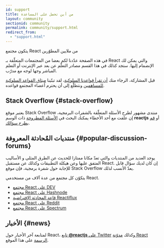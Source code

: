 ```yaml
---
id: support
title: من أين تحصل على المساعدة
layout: community
sectionid: community
permalink: community/support.html
redirect_from:
  - "support.html"
---
```


يتكون  مجتمع React من ملايين المطوّرين

في هذه الصفحة عدّدنا لكم بعضا من المجتمعات المتعلّقة بـ React والتي يمكن لك الإنضمام إليها.
ستجد كذلك في هذا القسم مصادر التعلّم عن بعد عبر الإنترنت أو التعلم المباشر وجها لوجه مع مدرّب. 

قبل المشاركة، الرجاء منك [أن تقرأ قواعدنا السلوكية](https://github.com/facebook/react/blob/master/CODE_OF_CONDUCT.md)، لقد تبنّينا [ميثاق القواعد السلوكية للمساهمين](https://www.contributor-covenant.org/ar/version/1/4/code-of-conduct) ونتطلّع إلى أن يحترم أعضاء المجتمع قواعده.

## Stack Overflow {#stack-overflow}

يعتبر موقع Stack Overflow منتدى مشهور لطرح الأسئلة المتعلّقة بالشفرات البرمجية، إن علقت مع أحد الأخطاء يمكنك البحث في [الأسئلة المطروحة](https://stackoverflow.com/questions/tagged/reactjs) ذات الوسم **reactjs** أو [قم بطرح سؤالك](https://stackoverflow.com/questions/ask?tags=reactjs).

## منتديات المٌحادثة المعروفة {#popular-discussion-forums}

يوجد العديد من المنتديات والتي تعدّ مكانا ممتازا للحديث عن الطرق المثلى و الأساليب المتفق عليها وعن هيكلة التطبيقات وكذلك عن مستقبل React. إن كان لديك سؤال قابل للإجابة حول شفرة برمجية، فإن موقع Stack Overflow يعدّ الأنسب لذلك.

يتكوّن كل مجتمع من عدة آلاف من مستخدمي React.

* [مجتمع React على DEV](https://dev.to/t/react)
* [مجتمع React على Hashnode](https://hashnode.com/n/reactjs)
* [قاعة المحادثة الإفتراضية Reactiflux](https://discord.gg/0ZcbPKXt5bZjGY5n)
* [مجتمع React على Reddit](https://www.reddit.com/r/reactjs/)
* [مجتمع React على Spectrum](https://spectrum.chat/react)

## الأخبار {#news}

لمتابعة آخر الأخبار حول React، [تابع **@reactjs** على Twitter](https://twitter.com/reactjs) وكذلك [مدوّنة React الرسمة](/blog/) على هذا الموقع.
